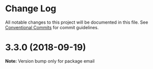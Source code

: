 # Change Log

All notable changes to this project will be documented in this file.
See [Conventional Commits](https://conventionalcommits.org) for commit guidelines.

<a name="3.3.0"></a>
# 3.3.0 (2018-09-19)

**Note:** Version bump only for package email
